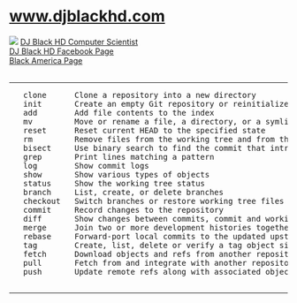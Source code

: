 # <a href="https://sites.google.com/site/djblacksbackyard/">www.djblackhd.com</a>
<img src="https://sites.google.com/site/djblacksbackyard/_/rsrc/1472764381141/home/DJ%20Black%20HD.jpg?height=150&width=200">
<a href="https://sites.google.com/s/0B4cTBfbwlicmdm1QTkxWTGJ6NHM/p/0B4cTBfbwlicmNDUybDdxR3hZWE0/edit" target="_blank">DJ Black HD Computer Scientist</a><br />
<a href="https://www.facebook.com/DJBLACKHD">DJ Black HD Facebook Page</a><br />
<a href="http://blackinamerica.com/cgi-bin/blog.cgi?id=1990949" target="_blank">Black America Page</a><br />
<br />
<hr>
<pre>
   clone      Clone a repository into a new directory
   init       Create an empty Git repository or reinitialize an existing one
   add        Add file contents to the index
   mv         Move or rename a file, a directory, or a symlink
   reset      Reset current HEAD to the specified state
   rm         Remove files from the working tree and from the index
   bisect     Use binary search to find the commit that introduced a bug
   grep       Print lines matching a pattern
   log        Show commit logs
   show       Show various types of objects
   status     Show the working tree status
   branch     List, create, or delete branches
   checkout   Switch branches or restore working tree files
   commit     Record changes to the repository
   diff       Show changes between commits, commit and working tree, etc
   merge      Join two or more development histories together
   rebase     Forward-port local commits to the updated upstream head
   tag        Create, list, delete or verify a tag object signed with GPG
   fetch      Download objects and refs from another repository
   pull       Fetch from and integrate with another repository or a local branch
   push       Update remote refs along with associated objects
   </pre>
<hr>















